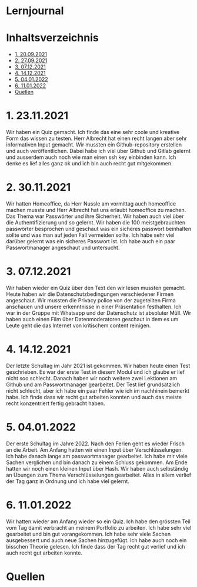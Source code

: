# Lernjournal  <!-- omit in toc -->

# Inhaltsverzeichnis  <!-- omit in toc -->
- [1. 20.09.2021](#1-23112021)
- [2. 27.09.2021](#2-30112021)
- [3. 07.12.2021](#3-07122021)
- [4. 14.12.2021](#4-14122021)
- [5. 04.01.2022](#5-04012022)
- [6. 11.01.2022](#6-11012022)
- [Quellen](#quellen)

# 1. 23.11.2021

Wir haben ein Quiz gemacht. Ich finde das eine sehr coole und kreative Form das wissen zu testen. Herr Albrecht hat einen recht langen aber sehr informativen Input gemacht. Wir mussten ein Github-repository erstellen und auch veröffentlichen. Dabei habe ich viel über Github und Gitlab gelernt und ausserdem auch noch wie man einen ssh key einbinden kann. Ich denke es lief alles ganz ok und ich bin auch recht gut mitgekommen.

# 2. 30.11.2021

Wir hatten Homeoffice, da Herr Nussle am vormittag auch homeoffice machen musste und Herr Albrecht hat uns erlaubt homeoffice zu machen. Das Thema war Passwörter und ihre Sicherheit. Wir haben auch viel über die Authentifizierung und so gelernt. Wir haben die 100 meistgebrauchten passwörter besprochen und geschaut was ein sicheres passwort beinhalten sollte und was man auf jeden Fall vermeiden sollte. Ich habe sehr viel darüber gelernt was ein sicheres Passwort ist. Ich habe auch ein paar Passwortmanager angeschaut und untersucht.

# 3. 07.12.2021

Wir haben wieder ein Quiz über den Text den wir lesen mussten gemacht. Heute haben wir die Datenschutzbedingungen verschiedener Firmen angeschaut. Wir mussten die Privacy police von der zugeteilten Firma anschauen und unsere erkenntnisse in einer Präsentation festhalten. Ich war in der Gruppe mit Whatsapp und der Datenschutz ist absoluter Müll. Wir haben auch einen Film über Datenmoderatoren geschaut in dem es um Leute geht die das Internet von kritischem content reinigen.

# 4. 14.12.2021

Der letzte Schultag im Jahr 2021 ist gekommen. Wir haben heute einen Test geschrieben. Es war der erste Test in diesem Modul und ich glaube er lief nicht soo schlecht. Danach haben wir noch weitere zwei Lektionen am Github und am Passwortmanager gearbeitet. Der Test lief grundsätzlich nicht schlecht, aber ich habe ein paar Fehler wie ich im nachhinein bemerkt habe. Ich finde dass wir recht gut arbeiten konnten und auch das meiste recht konzentriert fertig gebracht haben.

# 5. 04.01.2022

Der erste Schultag im Jahre 2022. Nach den Ferien geht es wieder Frisch an die Arbeit. Am Anfang hatten wir einen Input über Verschlüsselungen. Ich habe danach lange am passwortmanager gearbeitet. Ich habe mir viele Sachen verglichen und bin danach zu einem Schluss gekommen. Am Ende hatten wir noch einen kleinen Input über Hash. Wir haben auch selbständig an Übungen zum Thema Verschlüsselungen gearbeitet. Alles in allem verlief der Tag ganz in Ordnung und ich habe viel gelernt.

# 6. 11.01.2022

Wir hatten wieder am Anfang wieder so ein Quiz. Ich habe den grössten Teil vom Tag damit verbracht an meinem Portfolio zu arbeiten. Ich habe sehr viel gearbeitet und bin gut vorangekommen. Ich habe sehr viele Sachen ausgebessert und auch neue Sachen hinzugefügt. Ich habe auch noch ein bisschen Theorie gelesen. Ich finde dass der Tag recht gut verlief und ich auch recht gut arbeiten konnte.

# Quellen

